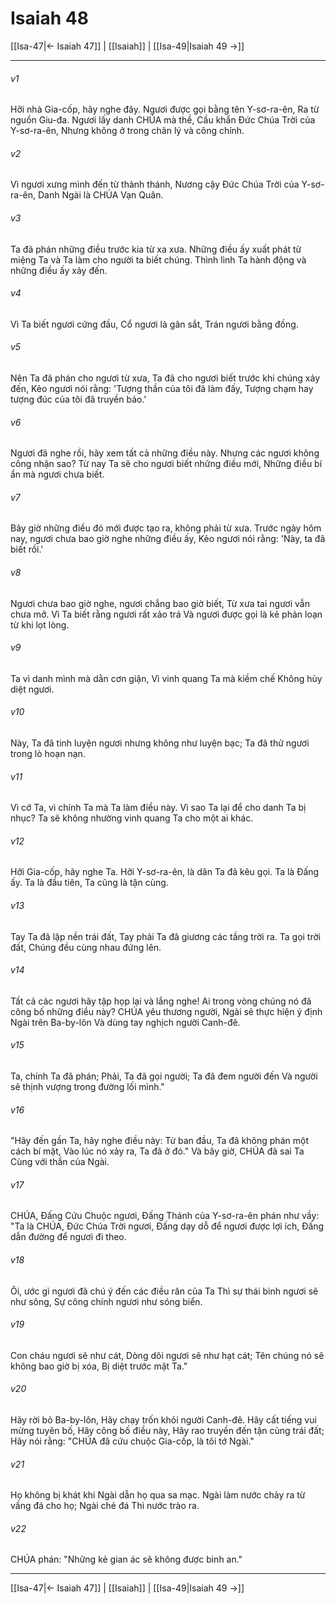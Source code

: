 # Isaiah 48

[[Isa-47|← Isaiah 47]] | [[Isaiah]] | [[Isa-49|Isaiah 49 →]]
***



###### v1 
Hỡi nhà Gia-cốp, hãy nghe đây. Ngươi được gọi bằng tên Y-sơ-ra-ên, Ra từ nguồn Giu-đa. Ngươi lấy danh CHÚA mà thề, Cầu khẩn Đức Chúa Trời của Y-sơ-ra-ên, Nhưng không ở trong chân lý và công chính. 

###### v2 
Vì ngươi xưng mình đến từ thành thánh, Nương cậy Đức Chúa Trời của Y-sơ-ra-ên, Danh Ngài là CHÚA Vạn Quân. 

###### v3 
Ta đã phán những điều trước kia từ xa xưa. Những điều ấy xuất phát từ miệng Ta và Ta làm cho người ta biết chúng. Thình lình Ta hành động và những điều ấy xảy đến. 

###### v4 
Vì Ta biết ngươi cứng đầu, Cổ ngươi là gân sắt, Trán ngươi bằng đồng. 

###### v5 
Nên Ta đã phán cho ngươi từ xưa, Ta đã cho ngươi biết trước khi chúng xảy đến, Kẻo ngươi nói rằng: 'Tượng thần của tôi đã làm đấy, Tượng chạm hay tượng đúc của tôi đã truyền bảo.' 

###### v6 
Ngươi đã nghe rồi, hãy xem tất cả những điều này. Nhưng các ngươi không công nhận sao? Từ nay Ta sẽ cho ngươi biết những điều mới, Những điều bí ẩn mà ngươi chưa biết. 

###### v7 
Bây giờ những điều đó mới được tạo ra, không phải từ xưa. Trước ngày hôm nay, ngươi chưa bao giờ nghe những điều ấy, Kẻo ngươi nói rằng: 'Này, ta đã biết rồi.' 

###### v8 
Ngươi chưa bao giờ nghe, ngươi chẳng bao giờ biết, Từ xưa tai ngươi vẫn chưa mở. Vì Ta biết rằng ngươi rất xảo trá Và ngươi được gọi là kẻ phản loạn từ khi lọt lòng. 

###### v9 
Ta vì danh mình mà dằn cơn giận, Vì vinh quang Ta mà kiềm chế Không hủy diệt ngươi. 

###### v10 
Này, Ta đã tinh luyện ngươi nhưng không như luyện bạc; Ta đã thử ngươi trong lò hoạn nạn. 

###### v11 
Vì cớ Ta, vì chính Ta mà Ta làm điều này. Vì sao Ta lại để cho danh Ta bị nhục? Ta sẽ không nhường vinh quang Ta cho một ai khác. 

###### v12 
Hỡi Gia-cốp, hãy nghe Ta. Hỡi Y-sơ-ra-ên, là dân Ta đã kêu gọi. Ta là Đấng ấy. Ta là đầu tiên, Ta cũng là tận cùng. 

###### v13 
Tay Ta đã lập nền trái đất, Tay phải Ta đã giương các tầng trời ra. Ta gọi trời đất, Chúng đều cùng nhau đứng lên. 

###### v14 
Tất cả các ngươi hãy tập họp lại và lắng nghe! Ai trong vòng chúng nó đã công bố những điều này? CHÚA yêu thương người, Ngài sẽ thực hiện ý định Ngài trên Ba-by-lôn Và dùng tay nghịch người Canh-đê. 

###### v15 
Ta, chính Ta đã phán; Phải, Ta đã gọi người; Ta đã đem người đến Và người sẽ thịnh vượng trong đường lối mình." 

###### v16 
"Hãy đến gần Ta, hãy nghe điều này: Từ ban đầu, Ta đã không phán một cách bí mật, Vào lúc nó xảy ra, Ta đã ở đó." Và bây giờ, CHÚA đã sai Ta Cùng với thần của Ngài. 

###### v17 
CHÚA, Đấng Cứu Chuộc ngươi, Đấng Thánh của Y-sơ-ra-ên phán như vầy: "Ta là CHÚA, Đức Chúa Trời ngươi, Đấng dạy dỗ để ngươi được lợi ích, Đấng dẫn đường để ngươi đi theo. 

###### v18 
Ôi, ước gì ngươi đã chú ý đến các điều răn của Ta Thì sự thái bình ngươi sẽ như sông, Sự công chính ngươi như sóng biển. 

###### v19 
Con cháu ngươi sẽ như cát, Dòng dõi ngươi sẽ như hạt cát; Tên chúng nó sẽ không bao giờ bị xóa, Bị diệt trước mặt Ta." 

###### v20 
Hãy rời bỏ Ba-by-lôn, Hãy chạy trốn khỏi người Canh-đê. Hãy cất tiếng vui mừng tuyên bố, Hãy công bố điều này, Hãy rao truyền đến tận cùng trái đất; Hãy nói rằng: "CHÚA đã cứu chuộc Gia-cốp, là tôi tớ Ngài." 

###### v21 
Họ không bị khát khi Ngài dẫn họ qua sa mạc. Ngài làm nước chảy ra từ vầng đá cho họ; Ngài chẻ đá Thì nước trào ra. 

###### v22 
CHÚA phán: "Những kẻ gian ác sẽ không được bình an."

***
[[Isa-47|← Isaiah 47]] | [[Isaiah]] | [[Isa-49|Isaiah 49 →]]
